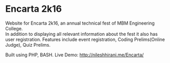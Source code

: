 # Encarta 2k16
Website for Encarta 2k16, an annual technical fest of MBM Engineering College.  
In addition to displaying all relevant information about the fest it also has user registration. Features include event registration, Coding Prelims(Online Judge), Quiz Prelims.

Built using PHP, BASH.
Live Demo: http://nileshhirani.me/Encarta/
